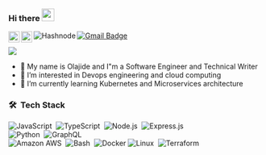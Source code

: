 
<!--
**jidegithub/jidegithub** is a ✨ _special_ ✨ repository because its `README.md` (this file) appears on your GitHub profile.

Here are some ideas to get you started:

- 🔭 I’m currently working on ...
- 🌱 I’m currently learning ...
- 👯 I’m looking to collaborate on ...
- 🤔 I’m looking for help with ...
- 💬 Ask me about ...
- 📫 How to reach me: ...
- 😄 Pronouns: ...
- ⚡ Fun fact: ...
-->

### Hi there <img src="https://media.giphy.com/media/hvRJCLFzcasrR4ia7z/giphy.gif" width="25px">

<a href="https://www.linkedin.com/in/michael-olajide-olutola-4836a0ab/">
  <img align="left" alt="jide's LinkedIN" width="22px" src="https://raw.githubusercontent.com/peterthehan/peterthehan/master/assets/linkedin.svg" />
</a>
<a href="https://twitter.com/jidesnr">
  <img align="left" alt="jide | Twitter" width="22px" src="https://raw.githubusercontent.com/peterthehan/peterthehan/master/assets/twitter.svg" />
</a>
<a href="https://jideolutola.hashnode.dev/">
  <img  align="left" alt="Hashnode" src="https://img.shields.io/badge/Hashnode-2962FF?style=for-the-badge&logo=hashnode&logoColor=white"/>
</a>

[![Gmail Badge](https://img.shields.io/badge/-olutolajide@gmail.com-c14438?style=flat-square&logo=Gmail&logoColor=white&link=mailto:olutolajide@gmail.com)](mailto:olutolajide@gmail.com)


![](https://visitor-badge.glitch.me/badge?page_id=jidegithub)

- 👋 My name is Olajide and I"m a Software Engineer and Technical Writer
- 👀 I’m interested in Devops engineering and cloud computing
- 🌱 I’m currently learning Kubernetes and Microservices architecture

### 🛠 &nbsp;Tech Stack
![JavaScript](https://img.shields.io/badge/javascript-%23323330.svg?style=for-the-badge&logo=javascript&logoColor=%23F7DF1E)&nbsp;
![TypeScript](https://img.shields.io/badge/typescript-%23007ACC.svg?style=for-the-badge&logo=typescript&logoColor=white)&nbsp;
![Node.js](https://img.shields.io/badge/node.js-%2343853D.svg?style=for-the-badge&logo=node-dot-js&logoColor=white)&nbsp;
![Express.js](https://img.shields.io/badge/express.js-%23404d59.svg?style=for-the-badge&logo=express&logoColor=%2361DAFB)
<br />
![Python](https://img.shields.io/badge/Python-%2314354C.svg?style=for-the-badge&logo=Python)&nbsp;
![GraphQL](https://img.shields.io/badge/-GraphQL-E10098?style=for-the-badge&logo=graphql)&nbsp; 
<br />
![Amazon AWS](https://img.shields.io/badge/Amazon%20AWS-232F3E?style=for-the-badge&logo=amazon-aws)&nbsp;
![Bash](https://img.shields.io/badge/Bash-%230db7ed.svg?style=for-the-badge&logo=Bash&logoColor=white)&nbsp;
![Docker](https://img.shields.io/badge/docker-%230db7ed.svg?style=for-the-badge&logo=docker&logoColor=white)
![Linux](https://img.shields.io/badge/Linux-FCC624?style=for-the-badge&logo=linux&logoColor=black)&nbsp;
![Terraform](https://img.shields.io/badge/terraform-%235835CC.svg?style=for-the-badge&logo=terraform&logoColor=white)
 

